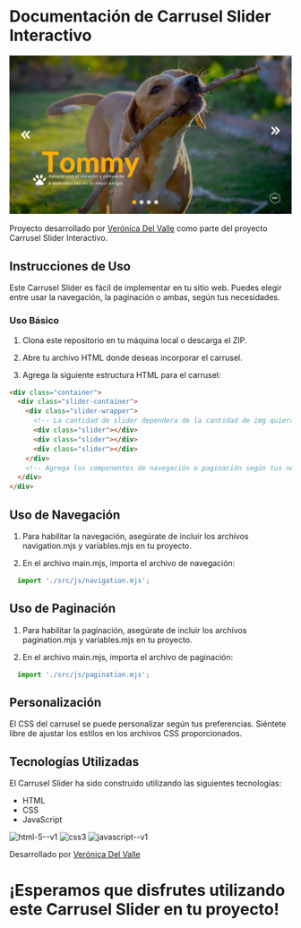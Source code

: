# Documentación de Carrusel Slider Interactivo 

![Muestra de slider](./public/tommy!.png)

Proyecto desarrollado por [Verónica Del Valle](https://www.linkedin.com/in/vernica-valle/) como parte del proyecto Carrusel Slider Interactivo.

## Instrucciones de Uso

Este Carrusel Slider es fácil de implementar en tu sitio web. Puedes elegir entre usar la navegación, la paginación o ambas, según tus necesidades.

### Uso Básico

1. Clona este repositorio en tu máquina local o descarga el ZIP.

2. Abre tu archivo HTML donde deseas incorporar el carrusel.

3. Agrega la siguiente estructura HTML para el carrusel:

```html
<div class="container">
  <div class="slider-container">
    <div class="slider-wrapper">
      <!-- La cantidad de slider dependera de la cantidad de img quieras mostrar -->
      <div class="slider"></div>
      <div class="slider"></div>
      <div class="slider"></div>
    </div>
    <!-- Agrega los componentes de navegación o paginación según tus necesidades -->
  </div>
</div>
```

## Uso de Navegación

1. Para habilitar la navegación, asegúrate de incluir los archivos navigation.mjs y variables.mjs en tu proyecto.

2. En el archivo main.mjs, importa el archivo de navegación:

``` js
  import './src/js/navigation.mjs';
```

## Uso de Paginación

1. Para habilitar la paginación, asegúrate de incluir los archivos pagination.mjs y variables.mjs en tu proyecto.

2. En el archivo main.mjs, importa el archivo de paginación:


``` js
  import './src/js/pagination.mjs';
```

## Personalización

El CSS del carrusel se puede personalizar según tus preferencias. Siéntete libre de ajustar los estilos en los archivos CSS proporcionados.

## Tecnologías Utilizadas

El Carrusel Slider ha sido construido utilizando las siguientes tecnologías:

- HTML
- CSS
- JavaScript

![html-5--v1](https://github.com/veronicadelvalle/carrusel-slider/assets/139937653/4d1c653a-1d4b-4f07-9479-d4e03fbffd86) ![css3](https://github.com/veronicadelvalle/carrusel-slider/assets/139937653/687eab3e-adf9-4916-a6e3-916a73059d9b) ![javascript--v1](https://github.com/veronicadelvalle/carrusel-slider/assets/139937653/b64e9b85-0c13-4383-ac7e-ad89c0acd799)

Desarrollado por [Verónica Del Valle](https://www.linkedin.com/in/vernica-valle/)

# ¡Esperamos que disfrutes utilizando este Carrusel Slider en tu proyecto!



